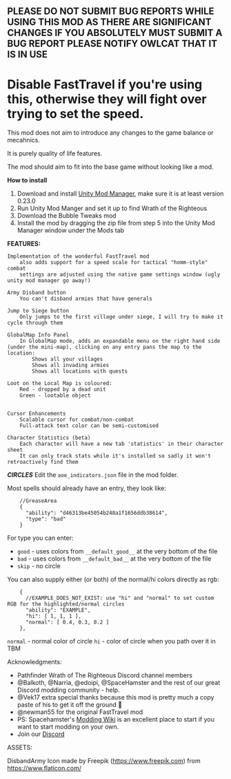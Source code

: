 ## PLEASE DO NOT SUBMIT BUG REPORTS WHILE USING THIS MOD AS THERE ARE SIGNIFICANT CHANGES IF YOU ABSOLUTELY MUST SUBMIT A BUG REPORT PLEASE NOTIFY OWLCAT THAT IT IS IN USE

# Disable FastTravel if you're using this, otherwise they will fight over trying to set the speed.

This mod does not aim to introduce any changes to the game balance or mecahnics.

It is purely quality of life features.

The mod should aim to fit into the base game without looking like a mod.

**How to install**

1. Download and install [Unity Mod Manager](https://github.com/newman55/unity-mod-manager), make sure it is at least version 0.23.0
2. Run Unity Mod Manger and set it up to find Wrath of the Righteous
3. Download the Bubble Tweaks mod
4. Install the mod by dragging the zip file from step 5 into the Unity Mod Manager window under the Mods tab

**FEATURES:**

	Implementation of the wonderful FastTravel mod
		also adds support for a speed scale for tactical "homm-style" combat
		settings are adjusted using the native game settings window (ugly unity mod manager go away!)

	Army Disband button
		You can't disband armies that have generals
	
	Jump to Siege button
		Only jumps to the first village under siege, I will try to make it cycle through them

	GlobalMap Info Panel
		In GlobalMap mode, adds an expandable menu on the right hand side (under the mini-map), clicking on any entry pans the map to the location:
			Shows all your villages
			Shows all invading armies
			Shows all locations with quests

	Loot on the Local Map is coloured:
		Red - dropped by a dead unit
		Green - lootable object


	Cursor Enhancements
		Scalable cursor for combat/non-combat
		Full-attack text color can be semi-customised

	Character Statistics (beta)
		Each character will have a new tab 'statistics' in their character sheet
		It can only track stats while it's installed so sadly it won't retroactively find them

***CIRCLES***
Edit the `aoe_indicators.json` file in the mod folder.

Most spells should already have an entry, they look like:

```
    //GreaseArea
    {
      "ability": "d46313be45054b248a1f1656ddb38614",
      "type": "bad"
    }
```

For type you can enter:
 * `good` - uses colors from `__default_good__` at the very bottom of the file
 * `bad` - uses colors from `__default_bad__` at the very bottom of the file
 * `skip` - no circle

You can also supply either (or both) of the normal/hi colors directly as rgb:
```
    {
      //EXAMPLE_DOES_NOT_EXIST: use "hi" and "normal" to set custom RGB for the highlighted/normal circles
      "ability": "EXAMPLE",
      "hi": [ 1, 1, 1 ],
      "normal": [ 0.4, 0.3, 0.2 ]
    },
```

`normal` - normal color of circle
`hi` - color of circle when you path over it in TBM

Acknowledgments:  

-   Pathfinder Wrath of The Righteous Discord channel members
-   @Balkoth, @Narria, @edoipi, @SpaceHamster and the rest of our great Discord modding community - help.
-	@Vek17 extra special thanks because this mod is pretty much a copy paste of his to get it off the ground :pray:
-	@newman55 for the original FastTravel mod
-   PS: Spacehamster's [Modding Wiki](https://github.com/spacehamster/OwlcatModdingWiki/wiki/Beginner-Guide) is an excellent place to start if you want to start modding on your own.
-   Join our [Discord](https://discord.gg/bQVwsP7cky)



ASSETS:

DisbandArmy Icon made by Freepik (https://www.freepik.com) from https://www.flaticon.com/


